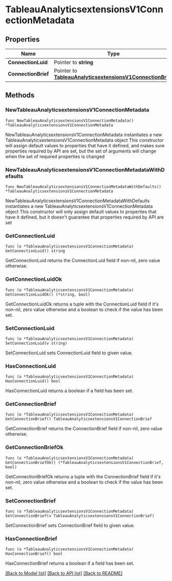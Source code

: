 # TableauAnalyticsextensionsV1ConnectionMetadata

## Properties

Name | Type | Description | Notes
------------ | ------------- | ------------- | -------------
**ConnectionLuid** | Pointer to **string** |  | [optional] 
**ConnectionBrief** | Pointer to [**TableauAnalyticsextensionsV1ConnectionBrief**](TableauAnalyticsextensionsV1ConnectionBrief.md) |  | [optional] 

## Methods

### NewTableauAnalyticsextensionsV1ConnectionMetadata

`func NewTableauAnalyticsextensionsV1ConnectionMetadata() *TableauAnalyticsextensionsV1ConnectionMetadata`

NewTableauAnalyticsextensionsV1ConnectionMetadata instantiates a new TableauAnalyticsextensionsV1ConnectionMetadata object
This constructor will assign default values to properties that have it defined,
and makes sure properties required by API are set, but the set of arguments
will change when the set of required properties is changed

### NewTableauAnalyticsextensionsV1ConnectionMetadataWithDefaults

`func NewTableauAnalyticsextensionsV1ConnectionMetadataWithDefaults() *TableauAnalyticsextensionsV1ConnectionMetadata`

NewTableauAnalyticsextensionsV1ConnectionMetadataWithDefaults instantiates a new TableauAnalyticsextensionsV1ConnectionMetadata object
This constructor will only assign default values to properties that have it defined,
but it doesn't guarantee that properties required by API are set

### GetConnectionLuid

`func (o *TableauAnalyticsextensionsV1ConnectionMetadata) GetConnectionLuid() string`

GetConnectionLuid returns the ConnectionLuid field if non-nil, zero value otherwise.

### GetConnectionLuidOk

`func (o *TableauAnalyticsextensionsV1ConnectionMetadata) GetConnectionLuidOk() (*string, bool)`

GetConnectionLuidOk returns a tuple with the ConnectionLuid field if it's non-nil, zero value otherwise
and a boolean to check if the value has been set.

### SetConnectionLuid

`func (o *TableauAnalyticsextensionsV1ConnectionMetadata) SetConnectionLuid(v string)`

SetConnectionLuid sets ConnectionLuid field to given value.

### HasConnectionLuid

`func (o *TableauAnalyticsextensionsV1ConnectionMetadata) HasConnectionLuid() bool`

HasConnectionLuid returns a boolean if a field has been set.

### GetConnectionBrief

`func (o *TableauAnalyticsextensionsV1ConnectionMetadata) GetConnectionBrief() TableauAnalyticsextensionsV1ConnectionBrief`

GetConnectionBrief returns the ConnectionBrief field if non-nil, zero value otherwise.

### GetConnectionBriefOk

`func (o *TableauAnalyticsextensionsV1ConnectionMetadata) GetConnectionBriefOk() (*TableauAnalyticsextensionsV1ConnectionBrief, bool)`

GetConnectionBriefOk returns a tuple with the ConnectionBrief field if it's non-nil, zero value otherwise
and a boolean to check if the value has been set.

### SetConnectionBrief

`func (o *TableauAnalyticsextensionsV1ConnectionMetadata) SetConnectionBrief(v TableauAnalyticsextensionsV1ConnectionBrief)`

SetConnectionBrief sets ConnectionBrief field to given value.

### HasConnectionBrief

`func (o *TableauAnalyticsextensionsV1ConnectionMetadata) HasConnectionBrief() bool`

HasConnectionBrief returns a boolean if a field has been set.


[[Back to Model list]](../README.md#documentation-for-models) [[Back to API list]](../README.md#documentation-for-api-endpoints) [[Back to README]](../README.md)



